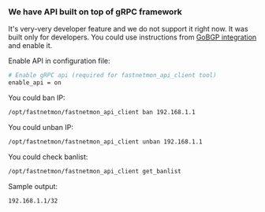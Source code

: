 ### We have API built on top of gRPC framework

It's very-very developer feature and we do not support it right now. It was built only for developers. You could use instructions from [GoBGP integration](https://fastnetmon.com/docs/gobgp-integration/) and enable it.

Enable API in configuration file:
```bash
# Enable gRPC api (required for fastnetmon_api_client tool)
enable_api = on
```

You could ban IP:
```bash
/opt/fastnetmon/fastnetmon_api_client ban 192.168.1.1
```

You could unban IP:
```bash
/opt/fastnetmon/fastnetmon_api_client unban 192.168.1.1
```

You could check banlist:
```bash
/opt/fastnetmon/fastnetmon_api_client get_banlist
```

Sample output:
```bash
192.168.1.1/32
```

